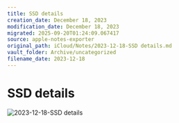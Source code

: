 ```yaml
---
title: SSD details
creation_date: December 18, 2023
modification_date: December 18, 2023
migrated: 2025-09-20T01:24:09.067417
source: apple-notes-exporter
original_path: iCloud/Notes/2023-12-18-SSD details.md
vault_folder: Archive/uncategorized
filename_date: 2023-12-18
---
```



# SSD details 
![2023-12-18-SSD details](images/2023-12-18-SSD%20details.jpeg)

